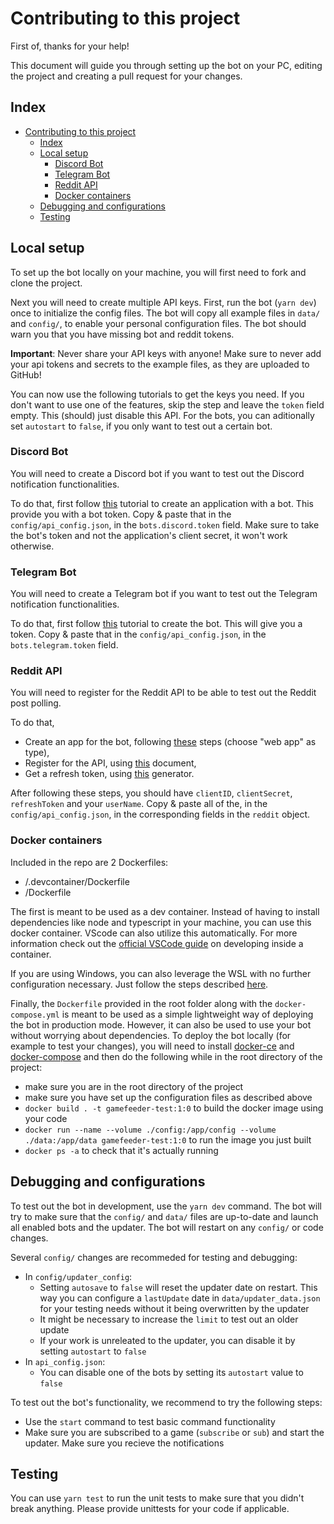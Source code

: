 # Contributing to this project

First of, thanks for your help!

This document will guide you through setting up the bot on your PC, editing the project and creating a pull request for your changes.

## Index

- [Contributing to this project](#contributing-to-this-project)
  - [Index](#index)
  - [Local setup](#local-setup)
    - [Discord Bot](#discord-bot)
    - [Telegram Bot](#telegram-bot)
    - [Reddit API](#reddit-api)
    - [Docker containers](#docker-containers)
  - [Debugging and configurations](#debugging-and-configurations)
  - [Testing](#testing)

## Local setup

To set up the bot locally on your machine, you will first need to fork and clone the project.

Next you will need to create multiple API keys. First, run the bot (`yarn dev`) once to initialize the config files. The bot will copy all example files in `data/` and `config/`, to enable your personal configuration files.
The bot should warn you that you have missing bot and reddit tokens.

**Important**: Never share your API keys with anyone! Make sure to never add your api tokens and secrets to the example files, as they are uploaded to GitHub!

You can now use the following tutorials to get the keys you need. If you don't want to use one of the features, skip the step and leave the `token` field empty. This (should) just disable this API. For the bots, you can aditionally set `autostart` to `false`, if you only want to test out a certain bot.

### Discord Bot

You will need to create a Discord bot if you want to test out the Discord notification functionalities.

To do that, first follow [this](https://discordpy.readthedocs.io/en/latest/discord.html) tutorial to create an application with a bot. This provide you with a bot token. Copy & paste that in the `config/api_config.json`, in the `bots.discord.token` field. Make sure to take the bot's token and not the application's client secret, it won't work otherwise.

### Telegram Bot

You will need to create a Telegram bot if you want to test out the Telegram notification functionalities.

To do that, first follow [this](https://core.telegram.org/bots#3-how-do-i-create-a-bot) tutorial to create the bot. This will give you a token. Copy & paste that in the `config/api_config.json`, in the `bots.telegram.token` field.

### Reddit API

You will need to register for the Reddit API to be able to test out the Reddit post polling.

To do that,

- Create an app for the bot, following [these](https://github.com/reddit-archive/reddit/wiki/OAuth2#getting-started) steps (choose "web app" as type),
- Register for the API, using [this](https://docs.google.com/forms/d/e/1FAIpQLSezNdDNK1-P8mspSbmtC2r86Ee9ZRbC66u929cG2GX0T9UMyw/viewform) document,
- Get a refresh token, using [this](https://not-an-aardvark.github.io/reddit-oauth-helper/) generator.

After following these steps, you should have `clientID`, `clientSecret`, `refreshToken` and your `userName`. Copy & paste all of the, in  the `config/api_config.json`, in the corresponding fields in the `reddit` object.

### Docker containers

Included in the repo are 2 Dockerfiles:

- /.devcontainer/Dockerfile
- /Dockerfile

The first is meant to be used as a dev container. Instead of having to install dependencies like node and typescript in your machine, you can use this docker container. VScode can also utilize this automatically. For more information check out the [official VSCode guide](https://code.visualstudio.com/docs/remote/containers) on developing inside a container.

If you are using Windows, you can also leverage the WSL with no further configuration necessary. Just follow the steps described [here](https://code.visualstudio.com/docs/remote/wsl).

Finally, the `Dockerfile` provided in the root folder along with the `docker-compose.yml` is meant to be used as a simple lightweight way of deploying the bot in production mode. However, it can also be used to use your bot without worrying about dependencies. To deploy the bot locally (for example to test your changes), you will need to install [docker-ce](https://docs.docker.com/install/) and [docker-compose](https://docs.docker.com/compose/install/) and then do the following while in the root directory of the project:

- make sure you are in the root directory of the project
- make sure you have set up the configuration files as described above
- `docker build . -t gamefeeder-test:1:0` to build the docker image using your code
- `docker run --name --volume ./config:/app/config --volume ./data:/app/data gamefeeder-test:1:0` to run the image you just built
- `docker ps -a` to check that it's actually running

## Debugging and configurations

To test out the bot in development, use the `yarn dev` command. The bot will try to make sure that the `config/` and `data/` files are up-to-date and launch all enabled bots and the updater. The bot will restart on any `config/` or code changes.

Several `config/` changes are recommeded for testing and debugging:
- In `config/updater_config`:
  - Setting `autosave` to `false` will reset the updater date on restart. This way you can configure a `lastUpdate` date in `data/updater_data.json` for your testing needs without it being overwritten by the updater
  - It might be necessary to increase the `limit` to test out an older update
  - If your work is unreleated to the updater, you can disable it by setting `autostart` to `false`
- In `api_config.json`:
  - You can disable one of the bots by setting its `autostart` value to `false`

To test out the bot's functionality, we recommend to try the following steps:
- Use the `start` command to test basic command functionality
- Make sure you are subscribed to a game (`subscribe` or `sub`) and start the updater. Make sure you recieve the notifications

## Testing

You can use `yarn test` to run the unit tests to make sure that you didn't break anything. Please provide unittests for your code if applicable.
